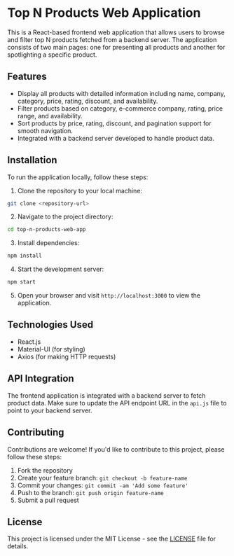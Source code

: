 # Top N Products Web Application

This is a React-based frontend web application that allows users to browse and filter top N products fetched from a backend server. The application consists of two main pages: one for presenting all products and another for spotlighting a specific product.

## Features

- Display all products with detailed information including name, company, category, price, rating, discount, and availability.
- Filter products based on category, e-commerce company, rating, price range, and availability.
- Sort products by price, rating, discount, and pagination support for smooth navigation.
- Integrated with a backend server developed to handle product data.

## Installation

To run the application locally, follow these steps:

1. Clone the repository to your local machine:

```bash
git clone <repository-url>
```

2. Navigate to the project directory:

```bash
cd top-n-products-web-app
```

3. Install dependencies:

```bash
npm install
```

4. Start the development server:

```bash
npm start
```

5. Open your browser and visit `http://localhost:3000` to view the application.

## Technologies Used

- React.js
- Material-UI (for styling)
- Axios (for making HTTP requests)

## API Integration

The frontend application is integrated with a backend server to fetch product data. Make sure to update the API endpoint URL in the `api.js` file to point to your backend server.

## Contributing

Contributions are welcome! If you'd like to contribute to this project, please follow these steps:

1. Fork the repository
2. Create your feature branch: `git checkout -b feature-name`
3. Commit your changes: `git commit -am 'Add some feature'`
4. Push to the branch: `git push origin feature-name`
5. Submit a pull request

## License

This project is licensed under the MIT License - see the [LICENSE](LICENSE) file for details.

